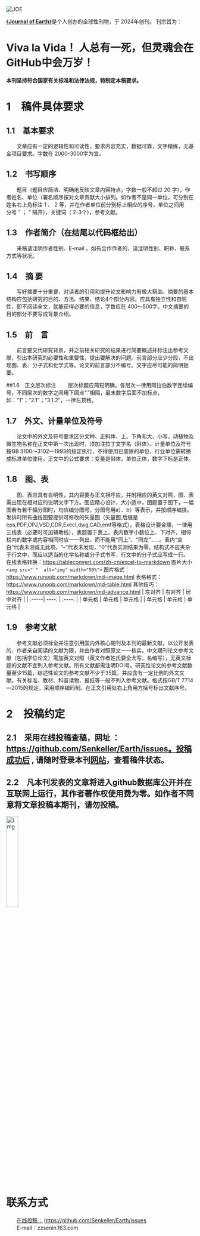![JOE](https://github.com/user-attachments/assets/751d86df-ced6-4f49-8e37-0cfb1dc5f958)

[《**Journal of Earth**》](https://senkeller.github.io/Earth/)是个人创办的全球性刊物，于 2024年创刊。 刊宗旨为： 
# **Viva la Vida！**  **人总有一死，但灵魂会在GitHub中会万岁！**

**本刊坚持符合国家有关标准和法律法规，特制定本稿要求。**

#  1 稿件具体要求
## 1.1 基本要求
  文章应有一定的逻辑性和可读性，要求内容充实，数据可靠，文字精练，无基金项目要求。字数在 2000-3000字为宜。

## 1.2 书写顺序
  题目（题目应简洁、明确地反映文章内容特点，字数一般不超过 20 字），作者姓名、单位（署名顺序按对文章贡献大小排列。如作者不是同一单位，可分别在姓名右上角标注 1 、 2 等，并在作者单位前分别标上相应的序号，单位之间用 分号 “ ； ” 隔开），关键词（ 2-3个），参考文献。

## 1.3 作者简介（在结尾以代码框给出）
  来稿请注明作者性别、E-mail 。如有合作作者的，请注明性别、职称、联系方式等状况。

## 1.4 摘 要
  写好摘要十分重要，对读者的引用和提升论文影响力有极大帮助。摘要的基本结构应包括研究的目的、方法、结果、结论4个部分内容。应具有独立性和自明性，即不阅读全文，就能获得必要的信息，字数应在 400～500字。中文摘要的目的部分不要写成背景介绍。

## 1.5 前 言
  前言要交代研究背景，并之前相关研究的结果进行简要概述并标注出参考文献，引出本研究的必要性和重要性，提出要解决的问题。前言部分应少分段，不出现图、表、分子式和化学式等。论文的前言部分不编号。文字应尽可能的简明扼要。

##1.6 正文层次标注
  层次标题应简短明确，各层次一律用阿拉伯数字连续编号，不同层次的数字之间用下圆点“.”相隔，最末数字后面不加标点，如：“1”；“2.1”；“3.1.2”，一律左顶格。

## 1.7 外文、计量单位及符号
  论文中的外文及符号要求区分文种、正斜体、上、下角和大、小写，动植物及微生物名称在正文中第一次出现时，须加注拉丁文学名（斜体）。计量单位及符号按GB 3100～3102—1993的规定执行，不得使用已废除的单位，行业单位需转换成标准单位使用。正文中的公式要求：变量是斜体，单位正体，数字下标是正体。

## 1.8 图、表
  图、表应具有自明性，其内容要与正文相呼应，并附相应的英文对照，图、表需出现在相对应的说明文字下方。图应精心设计，大小适中，图题置于图下，一幅图若有若干幅分图时，均应编分图号，分图号用a）、b）等表示，并按顺序编排。发排时所有曲线图要提供可修改的矢量图（矢量图,后缀是eps,PDF,OPJ,VSD,CDR,Execl,dwg,CAD,emf等格式）。表格设计要合理，一律用三线表（必要时可加辅助线），表题置于表上。表内数字小数位上、下对齐，相邻栏内的数字或内容相同时应一一列出，而不能用“同上”、“同左”……。表内“空白”代表未测或无此项，“–”代表未发现，“0”代表实测结果为零。结构式不应夹杂于行文中，而应以适当的化学名称或分子式书写，行文中的分子式应写成一行。
在线表格转换：https://tableconvert.com/zh-cn/excel-to-markdown
图片大小 `<img src=" "  alt="img" width="50%">`
图片格式：https://www.runoob.com/markdown/md-image.html
表格格式：https://www.runoob.com/markdown/md-table.html
其他技巧：https://www.runoob.com/markdown/md-advance.html
| 左对齐 | 右对齐 | 居中对齐 |
| :-----| ----: | :----: |
| 单元格 | 单元格 | 单元格 |
| 单元格 | 单元格 | 单元格 |

## 1.9 参考文献
  参考文献必须标全并注意引用国内外核心期刊及本刊的最新文献，以公开发表的、作者亲自阅读的文献为限，并由作者对照原文一一核实。中文期刊论文参考文献（包括学位论文）需加英文对照（英文作者姓氏要全大写，名缩写），无英文标题的文献不宜列入参考文献。所有文献都需注明DOI号。研究性论文的参考文献数量至少15篇，综述性论文的参考文献不少于35篇，并应含有一定比例的外文文献。有关标准、教材、科普读物、报纸等一般不列入参考文献。格式按GB/T 7714—2015的规定，采用顺序编码制。在正文引用处右上角用方括号标出文献序号。

# 2 投稿约定
## 2.1 采用在线投稿查稿，网址 ：https://github.com/Senkeller/Earth/issues。投稿成功后 , 请随时登录本刊[网站](https://senkeller.github.io/Earth/)，查看稿件状态。

## 2.2 凡本刊发表的文章将进入**github数据库公开**并在互联网上运行，其**作者著作权使用费为零**。如作者不同意将文章投稿本期刊，请勿投稿。
<img src="https://github.com/user-attachments/assets/2d046a80-cbc8-4d9e-8293-3a6e18a7d590"  alt="img" width="25%">

# 联系方式
  [在线投稿：](https://github.com/Senkeller/Earth/issues) https://github.com/Senkeller/Earth/issues  
  E-mail：zzsenln.163.com
